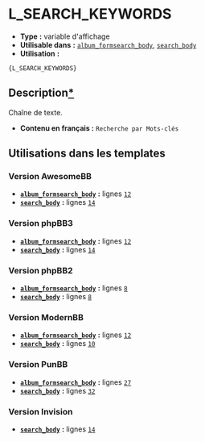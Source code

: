 # L_SEARCH_KEYWORDS
* __Type__ __:__ variable d'affichage
* __Utilisable dans__ __:__ [`album_formsearch_body`](../tpl/album_formsearch_body.md#readme), [`search_body`](../tpl/search_body.md#readme)
* __Utilisation__ __:__

```smarty
{L_SEARCH_KEYWORDS}
```

## Description[*](https://fa-tvars.appspot.com/var/L_SEARCH_KEYWORDS)
Chaîne de texte.

* __Contenu en français :__ `Recherche par Mots-clés`

## Utilisations dans les templates

### Version AwesomeBB
* __[`album_formsearch_body`](../tpl/album_formsearch_body.md#readme)__ __:__ lignes [`12`](../src/awesomebb/album_formsearch_body.tpl#L12)
* __[`search_body`](../tpl/search_body.md#readme)__ __:__ lignes [`14`](../src/awesomebb/search_body.tpl#L14)

### Version phpBB3
* __[`album_formsearch_body`](../tpl/album_formsearch_body.md#readme)__ __:__ lignes [`12`](../src/prosilver/album_formsearch_body.tpl#L12)
* __[`search_body`](../tpl/search_body.md#readme)__ __:__ lignes [`14`](../src/prosilver/search_body.tpl#L14)

### Version phpBB2
* __[`album_formsearch_body`](../tpl/album_formsearch_body.md#readme)__ __:__ lignes [`8`](../src/subsilver/album_formsearch_body.tpl#L8)
* __[`search_body`](../tpl/search_body.md#readme)__ __:__ lignes [`8`](../src/subsilver/search_body.tpl#L8)

### Version ModernBB
* __[`album_formsearch_body`](../tpl/album_formsearch_body.md#readme)__ __:__ lignes [`12`](../src/modernbb/album_formsearch_body.tpl#L12)
* __[`search_body`](../tpl/search_body.md#readme)__ __:__ lignes [`10`](../src/modernbb/search_body.tpl#L10)

### Version PunBB
* __[`album_formsearch_body`](../tpl/album_formsearch_body.md#readme)__ __:__ lignes [`27`](../src/punbb/album_formsearch_body.tpl#L27)
* __[`search_body`](../tpl/search_body.md#readme)__ __:__ lignes [`32`](../src/punbb/search_body.tpl#L32)

### Version Invision
* __[`search_body`](../tpl/search_body.md#readme)__ __:__ lignes [`14`](../src/invision/search_body.tpl#L14)

